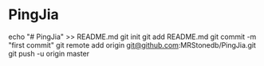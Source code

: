 # PingJia
echo "# PingJia" >> README.md
git init
git add README.md
git commit -m "first commit"
git remote add origin git@github.com:MRStonedb/PingJia.git
git push -u origin master
